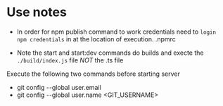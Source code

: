 # Use notes

- In order for npm publish command to work credentials need to `login npm credentials` in at the location of execution.
.npmrc 

 - Note the start and start:dev commands do builds and execte the `./build/index.js` file *NOT* the .ts file

Execute the following two commands before starting server
 - git config --global user.email <GIT EMAIL ADDRESS>
 - git config --global user.name <GIT_USERNAME>